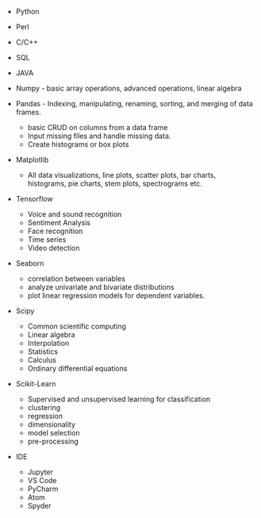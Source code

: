 - Python
- Perl
- C/C++
- SQL
- JAVA
- Numpy - basic array operations, advanced operations, linear algebra

- Pandas - Indexing, manipulating, renaming, sorting, and merging of data frames.
	- basic CRUD on columns from a data frame
	- Input missing files and handle missing data.
	- Create histograms or box plots

- Matplotlib
	- All data visualizations, line plots, scatter plots, bar charts, histograms, pie charts, stem plots, spectrograms etc.

- Tensorflow
	- Voice and sound recognition
	- Sentiment Analysis
	- Face recognition
	- Time series
	- Video detection
- Seaborn
	- correlation between variables
	- analyze univariate and bivariate distributions
	- plot linear regression models for dependent variables.
- Scipy
	- Common scientific computing 
	- Linear algebra
	- Interpolation
	- Statistics
	- Calculus
	- Ordinary differential equations
- Scikit-Learn
	- Supervised and unsupervised learning for classification
	- clustering
	- regression
	- dimensionality
	- model selection
	- pre-processing
- IDE
	- Jupyter
	- VS Code
	- PyCharm
	- Atom
	- Spyder



